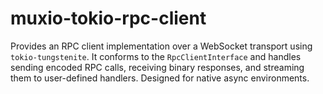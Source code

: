 # muxio-tokio-rpc-client

Provides an RPC client implementation over a WebSocket transport using `tokio-tungstenite`. It conforms to the `RpcClientInterface` and handles sending encoded RPC calls, receiving binary responses, and streaming them to user-defined handlers. Designed for native async environments.
